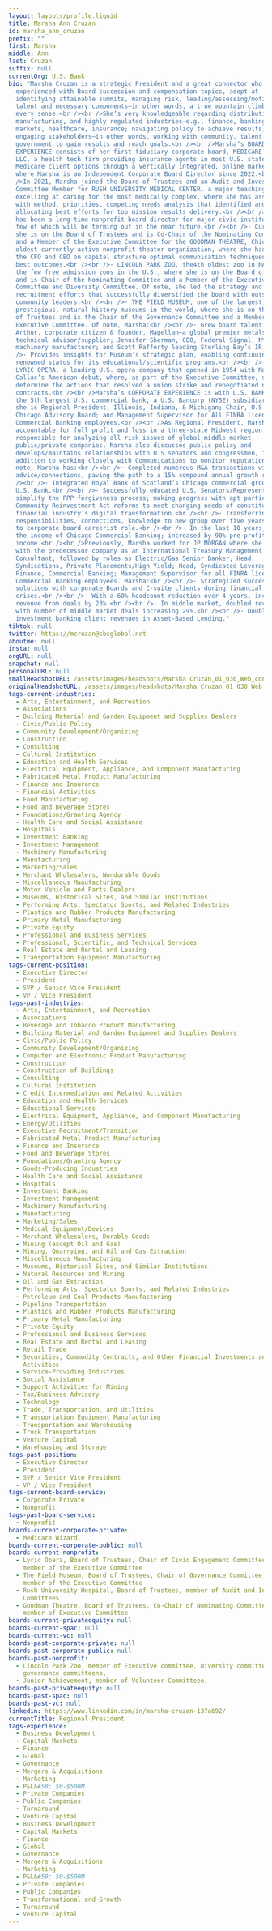 ```yaml
---
layout: layouts/profile.liquid
title: Marsha Ann Cruzan
id: marsha_ann_cruzan
prefix: ""
first: Marsha
middle: Ann
last: Cruzan
suffix: null
currentOrg: U.S. Bank
bio: "Marsha Cruzan is a strategic President and a great connector who is highly
  experienced with Board succession and compensation topics, adept at
  identifying attainable summits, managing risk, leading/assessing/motivating
  talent and necessary components—in other words, a true mountain climber in
  every sense.<br /><br />She’s very knowledgeable regarding distribution,
  manufacturing, and highly regulated industries—e.g., finance, banking, capital
  markets, healthcare, insurance; navigating policy to achieve results; and
  engaging stakeholders—in other words, working with community, talent, and
  government to gain results and reach goals.<br /><br />Marsha’s BOARD
  EXPERIENCE consists of her first fiduciary corporate board, MEDICARE WIZARD,
  LLC, a health tech firm providing insurance agents in most U.S. states
  Medicare client options through a vertically integrated, online marketplace,
  where Marsha is an Independent Corporate Board Director since 2022.<br /><br
  />In 2021, Marsha joined the Board of Trustees and an Audit and Investment
  Committee Member for RUSH UNIVERSITY MEDICAL CENTER, a major teaching hospital
  excelling at caring for the most medically complex, where she has assisted
  with method, priorities, competing needs analysis that identified and is
  allocating best efforts for top mission results delivery.<br /><br />Marsha
  has been a long-time nonprofit board director for major civic institutions, a
  few of which will be terming out in the near future.<br /><br />· Currently,
  she is on the Board of Trustees and is Co-Chair of the Nominating Committee
  and a Member of the Executive Committee for the GOODMAN THEATRE, Chicago’s
  oldest currently active nonprofit theater organization, where she has advised
  the CFO and CEO on capital structure optimal communication techniques to gain
  best outcomes.<br /><br />· LINCOLN PARK ZOO, the4th oldest zoo in NA & one of
  the few free admission zoos in the U.S., where she is on the Board of Trustees
  and is Chair of the Nominating Committee and a Member of the Executive
  Committee and Diversity Committee. Of note, she led the strategy and
  recruitment efforts that successfully diversified the board with outstanding
  community leaders.<br /><br />· THE FIELD MUSEUM, one of the largest, most
  prestigious, natural history museums in the world, where she is on the Board
  of Trustees and is the Chair of the Governance Committee and a Member of the
  Executive Committee. Of note, Marsha:<br /><br />· Grew board talent: Bob
  Arthur, corporate citizen & founder, Magellan—a global premier metals
  technical advisor/supplier; Jennifer Sherman, CEO, Federal Signal, NYSE global
  machinery manufacturer; and Scott Rafferty leading Sterling Bay’s IR.<br /><br
  />· Provides insights for Museum’s strategic plan, enabling continuing
  renowned status for its educational/scientific programs.<br /><br />· THE
  LYRIC OPERA, a leading U.S. opera company that opened in 1954 with Maria
  Callas’s American debut, where, as part of the Executive Committee, she helped
  determine the actions that resolved a union strike and renegotiated new
  contracts.<br /><br />Marsha’s CORPORATE EXPERIENCE is with U.S. BANK N.A.,
  the 5th largest U.S. commercial bank, a U.S. Bancorp (NYSE) subsidiary, where
  she is Regional President, Illinois, Indiana, & Michigan; Chair, U.S. Bank’s
  Chicago Advisory Board; and Management Supervisor for All FINRA licensed
  Commercial Banking employees.<br /><br />As Regional President, Marsha is
  accountable for full profit and loss in a three-state Midwest region. She is
  responsible for analyzing all risk issues of global middle market
  public/private companies. Marsha also discusses public policy and
  develops/maintains relationships with U.S senators and congressmen, in
  addition to working closely with Communications to monitor reputation risk. Of
  note, Marsha has:<br /><br />· Completed numerous M&A transactions with
  advice/connections, paving the path to a 15% compound annual growth rate.<br
  /><br />· Integrated Royal Bank of Scotland’s Chicago commercial group into
  U.S. Bank.<br /><br />· Successfully educated U.S. Senators/Representatives to
  simplify the PPP forgiveness process; making progress with apt parties with
  Community Reinvestment Act reforms to meet changing needs of constituents and
  financial industry’s digital transformation.<br /><br />· Transferring titles,
  responsibilities, connections, knowledge to new group over five years as move
  to corporate board careerist role.<br /><br />· In the last 10 years, doubled
  the income of Chicago Commercial Banking; increased by 90% pre-profit
  income.<br /><br />Previously, Marsha worked for JP MORGAN where she started
  with the predecessor company as an International Treasury Management
  Consultant; followed by roles as Electric/Gas Senior Banker; Head,
  Syndications, Private Placements/High Yield; Head, Syndicated Leveraged
  Finance, Commercial Banking; Management Supervisor for all FINRA licensed
  Commercial Banking employees. Marsha:<br /><br />· Strategized successful
  solutions with corporate Boards and C-suite clients during financial
  crises.<br /><br />· With a 60% headcount reduction over 4 years, increased
  revenue from deals by 23%.<br /><br />· In middle market, doubled revenues
  with number of middle market deals increasing 29%.<br /><br />· Doubled
  investment banking client revenues in Asset-Based Lending."
tiktok: null
twitter: https://mcruzan@sbcglobal.net
aboutme: null
insta: null
orgURL: null
snapchat: null
personalURL: null
smallHeadshotURL: /assets/images/headshots/Marsha Cruzan_01_030_Web_converted_scaled.avif
originalHeadshotURL: /assets/images/headshots/Marsha Cruzan_01_030_Web_converted_scaled.avif
tags-current-industries:
  - Arts, Entertainment, and Recreation
  - Associations
  - Building Material and Garden Equipment and Supplies Dealers
  - Civic/Public Policy
  - Community Development/Organizing
  - Construction
  - Consulting
  - Cultural Institution
  - Education and Health Services
  - Electrical Equipment, Appliance, and Component Manufacturing
  - Fabricated Metal Product Manufacturing
  - Finance and Insurance
  - Financial Activities
  - Food Manufacturing
  - Food and Beverage Stores
  - Foundations/Granting Agency
  - Health Care and Social Assistance
  - Hospitals
  - Investment Banking
  - Investment Management
  - Machinery Manufacturing
  - Manufacturing
  - Marketing/Sales
  - Merchant Wholesalers, Nondurable Goods
  - Miscellaneous Manufacturing
  - Motor Vehicle and Parts Dealers
  - Museums, Historical Sites, and Similar Institutions
  - Performing Arts, Spectator Sports, and Related Industries
  - Plastics and Rubber Products Manufacturing
  - Primary Metal Manufacturing
  - Private Equity
  - Professional and Business Services
  - Professional, Scientific, and Technical Services
  - Real Estate and Rental and Leasing
  - Transportation Equipment Manufacturing
tags-current-position:
  - Executive Director
  - President
  - SVP / Senior Vice President
  - VP / Vice President
tags-past-industries:
  - Arts, Entertainment, and Recreation
  - Associations
  - Beverage and Tobacco Product Manufacturing
  - Building Material and Garden Equipment and Supplies Dealers
  - Civic/Public Policy
  - Community Development/Organizing
  - Computer and Electronic Product Manufacturing
  - Construction
  - Construction of Buildings
  - Consulting
  - Cultural Institution
  - Credit Intermediation and Related Activities
  - Education and Health Services
  - Educational Services
  - Electrical Equipment, Appliance, and Component Manufacturing
  - Energy/Utilities
  - Executive Recruitment/Transition
  - Fabricated Metal Product Manufacturing
  - Finance and Insurance
  - Food and Beverage Stores
  - Foundations/Granting Agency
  - Goods-Producing Industries
  - Health Care and Social Assistance
  - Hospitals
  - Investment Banking
  - Investment Management
  - Machinery Manufacturing
  - Manufacturing
  - Marketing/Sales
  - Medical Equipment/Devices
  - Merchant Wholesalers, Durable Goods
  - Mining (except Oil and Gas)
  - Mining, Quarrying, and Oil and Gas Extraction
  - Miscellaneous Manufacturing
  - Museums, Historical Sites, and Similar Institutions
  - Natural Resources and Mining
  - Oil and Gas Extraction
  - Performing Arts, Spectator Sports, and Related Industries
  - Petroleum and Coal Products Manufacturing
  - Pipeline Transportation
  - Plastics and Rubber Products Manufacturing
  - Primary Metal Manufacturing
  - Private Equity
  - Professional and Business Services
  - Real Estate and Rental and Leasing
  - Retail Trade
  - Securities, Commodity Contracts, and Other Financial Investments and Related
    Activities
  - Service-Providing Industries
  - Social Assistance
  - Support Activities for Mining
  - Tax/Business Advisory
  - Technology
  - Trade, Transportation, and Utilities
  - Transportation Equipment Manufacturing
  - Transportation and Warehousing
  - Truck Transportation
  - Venture Capital
  - Warehousing and Storage
tags-past-position:
  - Executive Director
  - President
  - SVP / Senior Vice President
  - VP / Vice President
tags-current-board-service:
  - Corporate Private
  - Nonprofit
tags-past-board-service:
  - Nonprofit
boards-current-corporate-private:
  - Medicare Wizard,
boards-current-corporate-public: null
boards-current-nonprofit:
  - Lyric Opera, Board of Trustees, Chair of Civic Engagement Committee, and
    member of the Executive Committee
  - The Field Museum, Board of Trustees, Chair of Governance Committee, and
    member of the Executive Committee
  - Rush University Hospital, Board of Trustees, member of Audit and Investment
    Committees
  - Goodman Theatre, Board of Trustees, Co-Chair of Nominating Committee, and
    member of Executive Committee
boards-current-privateequity: null
boards-current-spac: null
boards-current-vc: null
boards-past-corporate-private: null
boards-past-corporate-public: null
boards-past-nonprofit:
  - Lincoln Park Zoo, member of Executive committee, Diversity committee and
    governance committeeno,
  - Junior Achievement, member of Volunteer Committeeo,
boards-past-privateequity: null
boards-past-spac: null
boards-past-vc: null
linkedin: https://www.linkedin.com/in/marsha-cruzan-137a692/
currentTitle: Regional President
tags-experience:
  - Business Development
  - Capital Markets
  - Finance
  - Global
  - Governance
  - Mergers & Acquisitions
  - Marketing
  - P&L&#58; $0-$500M
  - Private Companies
  - Public Companies
  - Turnaround
  - Venture Capital
  - Business Development
  - Capital Markets
  - Finance
  - Global
  - Governance
  - Mergers & Acquisitions
  - Marketing
  - P&L&#58; $0-$500M
  - Private Companies
  - Public Companies
  - Transformational and Growth
  - Turnaround
  - Venture Capital
---
```

